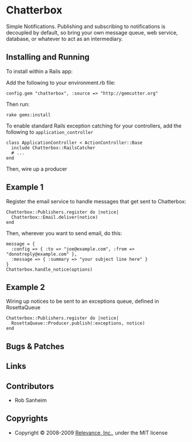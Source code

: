Chatterbox
==========================================

Simple Notifications.  Publishing and subscribing to notifications is decoupled by default, so bring your own message queue, web service, database, or whatever to act as an intermediary.

Installing and Running
---------------------------------------

To install within a Rails app:

Add the following to your environment.rb file:

    config.gem "chatterbox", :source => "http://gemcutter.org"

Then run:

    rake gems:install

To enable standard Rails exception catching for your controllers, add the following to `application_controller`

    class ApplicationController < ActionController::Base
      include Chatterbox::RailsCatcher
      # ...
    end
    
Then, wire up a producer


Example 1
---------------------------------------

Register the email service to handle messages that get sent to Chatterbox:

    Chatterbox::Publishers.register do |notice|
      Chatterbox::Email.deliver(notice)
    end

Then, wherever you want to send email, do this:

    message = {
      :config => { :to => "joe@example.com", :from => "donotreply@example.com" },
      :message => { :summary => "your subject line here" }
    }
    Chatterbox.handle_notice(options)

Example 2
---------------------------------------

Wiring up notices to be sent to an exceptions queue, defined in RosettaQueue

    Chatterbox::Publishers.register do |notice|
      RosettaQueue::Producer.publish(:exceptions, notice)
    end


Bugs & Patches
--------------

Links
-------------

Contributors
------------
* Rob Sanheim

Copyrights
------------
* Copyright &copy; 2008-2009 [Relevance, Inc.](http://www.thinkrelevance.com/), under the MIT license
